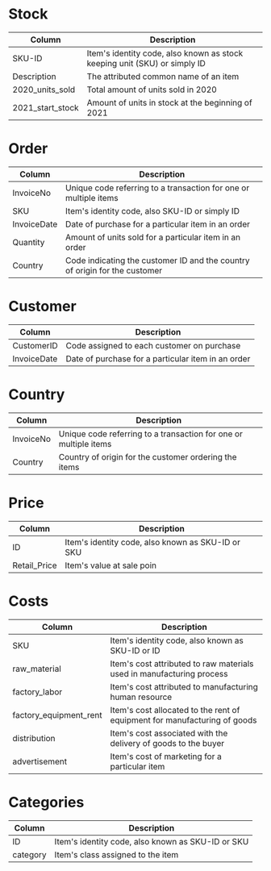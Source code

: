 
# Stock

|Column | Description |
|------|-------------|
| SKU-ID | Item's identity code, also known as stock keeping unit (SKU) or simply ID |
| Description | The attributed common name of an item |
| 2020_units_sold | Total amount of units sold in 2020 |
| 2021_start_stock | Amount of units in stock at the beginning of 2021 |

# Order

|Column | Description |
|------|-------------|
| InvoiceNo | Unique code referring to a transaction for one or multiple items |
| SKU | Item's identity code, also SKU-ID or simply ID |
| InvoiceDate | Date of purchase for a particular item in an order |
| Quantity | Amount of units sold for a particular item in an order |
| Country | Code indicating the customer ID and the country of origin for the customer |


# Customer

|Column | Description |
|------|-------------|
| CustomerID | Code assigned to each customer on purchase |
| InvoiceDate | Date of purchase for a particular item in an order |


# Country
|Column | Description |
|------|-------------|
| InvoiceNo | Unique code referring to a transaction for one or multiple items|
| Country | Country of origin for the customer ordering the items|


# Price
|Column | Description |
|------|-------------|
| ID   | Item's identity code, also known as SKU-ID or SKU |
| Retail_Price | Item's value at sale poin


# Costs
|Column | Description |
|------|-------------|
| SKU | Item's identity code, also known as SKU-ID or ID |
| raw_material | Item's cost attributed to raw materials used in manufacturing process |
| factory_labor | Item's cost attributed to manufacturing human resource |
| factory_equipment_rent | Item's cost allocated to the rent of equipment for manufacturing of goods |
| distribution | Item's cost associated with the delivery of goods to the buyer |
| advertisement | Item's cost of marketing for a particular item |


# Categories
|Column | Description |
|------|-------------|
| ID | Item's identity code, also known as SKU-ID or SKU |
| category | Item's class assigned to the item |











